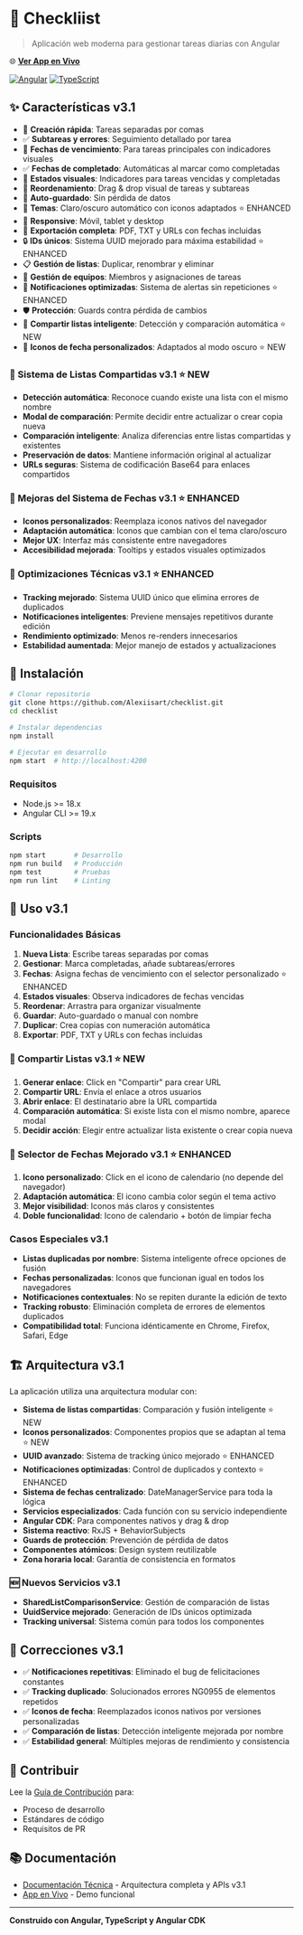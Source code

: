 # 📝 Checkliist

> Aplicación web moderna para gestionar tareas diarias con Angular

🌐 **[Ver App en Vivo](https://checkliist.openiis.org)**

[![Angular](https://img.shields.io/badge/Angular-19+-red.svg)](https://angular.io/)
[![TypeScript](https://img.shields.io/badge/TypeScript-5.7+-blue.svg)](https://www.typescriptlang.org/)

## ✨ Características v3.1

- 📝 **Creación rápida**: Tareas separadas por comas
- ✅ **Subtareas y errores**: Seguimiento detallado por tarea
- 📅 **Fechas de vencimiento**: Para tareas principales con indicadores visuales
- ✅ **Fechas de completado**: Automáticas al marcar como completadas
- 🔔 **Estados visuales**: Indicadores para tareas vencidas y completadas
- 🔄 **Reordenamiento**: Drag & drop visual de tareas y subtareas
- 💾 **Auto-guardado**: Sin pérdida de datos
- 🌙 **Temas**: Claro/oscuro automático con iconos adaptados ⭐ ENHANCED
- 📱 **Responsive**: Móvil, tablet y desktop
- 📄 **Exportación completa**: PDF, TXT y URLs con fechas incluidas
- 🔒 **IDs únicos**: Sistema UUID mejorado para máxima estabilidad ⭐ ENHANCED
- 📋 **Gestión de listas**: Duplicar, renombrar y eliminar
- 👥 **Gestión de equipos**: Miembros y asignaciones de tareas
- 🎯 **Notificaciones optimizadas**: Sistema de alertas sin repeticiones ⭐ ENHANCED
- 🛡️ **Protección**: Guards contra pérdida de cambios
- 🔗 **Compartir listas inteligente**: Detección y comparación automática ⭐ NEW
- 📅 **Iconos de fecha personalizados**: Adaptados al modo oscuro ⭐ NEW

### 🔗 Sistema de Listas Compartidas v3.1 ⭐ NEW

- **Detección automática**: Reconoce cuando existe una lista con el mismo nombre
- **Modal de comparación**: Permite decidir entre actualizar o crear copia nueva
- **Comparación inteligente**: Analiza diferencias entre listas compartidas y existentes
- **Preservación de datos**: Mantiene información original al actualizar
- **URLs seguras**: Sistema de codificación Base64 para enlaces compartidos

### 📅 Mejoras del Sistema de Fechas v3.1 ⭐ ENHANCED

- **Iconos personalizados**: Reemplaza iconos nativos del navegador
- **Adaptación automática**: Iconos que cambian con el tema claro/oscuro
- **Mejor UX**: Interfaz más consistente entre navegadores
- **Accesibilidad mejorada**: Tooltips y estados visuales optimizados

### 🔧 Optimizaciones Técnicas v3.1 ⭐ ENHANCED

- **Tracking mejorado**: Sistema UUID único que elimina errores de duplicados
- **Notificaciones inteligentes**: Previene mensajes repetitivos durante edición
- **Rendimiento optimizado**: Menos re-renders innecesarios
- **Estabilidad aumentada**: Mejor manejo de estados y actualizaciones

## 🚀 Instalación

```bash
# Clonar repositorio
git clone https://github.com/Alexiisart/checklist.git
cd checklist

# Instalar dependencias
npm install

# Ejecutar en desarrollo
npm start  # http://localhost:4200
```

### Requisitos

- Node.js >= 18.x
- Angular CLI >= 19.x

### Scripts

```bash
npm start       # Desarrollo
npm run build   # Producción
npm test        # Pruebas
npm run lint    # Linting
```

## 📖 Uso v3.1

### Funcionalidades Básicas

1. **Nueva Lista**: Escribe tareas separadas por comas
2. **Gestionar**: Marca completadas, añade subtareas/errores
3. **Fechas**: Asigna fechas de vencimiento con el selector personalizado ⭐ ENHANCED
4. **Estados visuales**: Observa indicadores de fechas vencidas
5. **Reordenar**: Arrastra para organizar visualmente
6. **Guardar**: Auto-guardado o manual con nombre
7. **Duplicar**: Crea copias con numeración automática
8. **Exportar**: PDF, TXT y URLs con fechas incluidas

### 🔗 Compartir Listas v3.1 ⭐ NEW

1. **Generar enlace**: Click en "Compartir" para crear URL
2. **Compartir URL**: Envía el enlace a otros usuarios
3. **Abrir enlace**: El destinatario abre la URL compartida
4. **Comparación automática**: Si existe lista con el mismo nombre, aparece modal
5. **Decidir acción**: Elegir entre actualizar lista existente o crear copia nueva

### 📅 Selector de Fechas Mejorado v3.1 ⭐ ENHANCED

1. **Icono personalizado**: Click en el icono de calendario (no depende del navegador)
2. **Adaptación automática**: El icono cambia color según el tema activo
3. **Mejor visibilidad**: Iconos más claros y consistentes
4. **Doble funcionalidad**: Icono de calendario + botón de limpiar fecha

### Casos Especiales v3.1

- **Listas duplicadas por nombre**: Sistema inteligente ofrece opciones de fusión
- **Fechas personalizadas**: Iconos que funcionan igual en todos los navegadores
- **Notificaciones contextuales**: No se repiten durante la edición de texto
- **Tracking robusto**: Eliminación completa de errores de elementos duplicados
- **Compatibilidad total**: Funciona idénticamente en Chrome, Firefox, Safari, Edge

## 🏗️ Arquitectura v3.1

La aplicación utiliza una arquitectura modular con:

- **Sistema de listas compartidas**: Comparación y fusión inteligente ⭐ NEW
- **Iconos personalizados**: Componentes propios que se adaptan al tema ⭐ NEW
- **UUID avanzado**: Sistema de tracking único mejorado ⭐ ENHANCED
- **Notificaciones optimizadas**: Control de duplicados y contexto ⭐ ENHANCED
- **Sistema de fechas centralizado**: DateManagerService para toda la lógica
- **Servicios especializados**: Cada función con su servicio independiente
- **Angular CDK**: Para componentes nativos y drag & drop
- **Sistema reactivo**: RxJS + BehaviorSubjects
- **Guards de protección**: Prevención de pérdida de datos
- **Componentes atómicos**: Design system reutilizable
- **Zona horaria local**: Garantía de consistencia en formatos

### 🆕 Nuevos Servicios v3.1

- **SharedListComparisonService**: Gestión de comparación de listas
- **UuidService mejorado**: Generación de IDs únicos optimizada
- **Tracking universal**: Sistema común para todos los componentes

## 🐛 Correcciones v3.1

- ✅ **Notificaciones repetitivas**: Eliminado el bug de felicitaciones constantes
- ✅ **Tracking duplicado**: Solucionados errores NG0955 de elementos repetidos
- ✅ **Iconos de fecha**: Reemplazados iconos nativos por versiones personalizadas
- ✅ **Comparación de listas**: Detección inteligente mejorada por nombre
- ✅ **Estabilidad general**: Múltiples mejoras de rendimiento y consistencia

## 🤝 Contribuir

Lee la [Guía de Contribución](CONTRIBUTING.md) para:

- Proceso de desarrollo
- Estándares de código
- Requisitos de PR

## 📚 Documentación

- [Documentación Técnica](TECHNICAL_DOCS.md) - Arquitectura completa y APIs v3.1
- [App en Vivo](https://checkliist.openiis.org) - Demo funcional

---

**Construido con Angular, TypeScript y Angular CDK**
